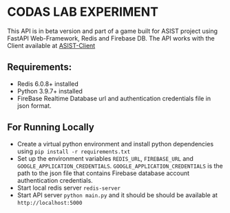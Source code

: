 # CODAS LAB EXPERIMENT

This API is in beta version and part of a game built for ASIST project using FastAPI Web-Framework, Redis and Firebase DB. The API works with the Client available at [ASIST-Client](https://github.com/CoDaS-Lab/ASIST-Client)

## Requirements:
- Redis 6.0.8+ installed
- Python 3.9.7+ installed
- FireBase Realtime Database url and authentication credentials file in json format.

## For Running Locally
- Create a virtual python environment and install python dependencies using `pip install -r requirements.txt`
- Set up the environment variables `REDIS_URL`, `FIREBASE_URL` and `GOOGLE_APPLICATION_CREDENTIALS`. `GOOGLE_APPLICATION_CREDENTIALS` is the path to the json file that contains Firebase database account authentication credentials. 
- Start local redis server `redis-server`
- Start API server `python main.py` and it should be should be available at `http://localhost:5000` 
